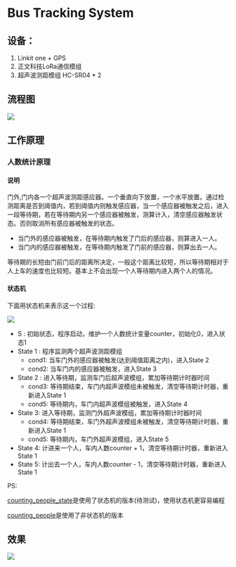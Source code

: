 # Bus Tracking System

## 设备：

1. Linkit one + GPS
2. 正文科技LoRa通信模组
3. 超声波测距模组 HC-SR04 * 2

## 流程图

![](https://ws3.sinaimg.cn/large/6177e8b1jw1fbej484tnhj20x80sujv7.jpg)

## 工作原理

### 人数统计原理

#### 说明

门外,门内各一个超声波测距感应器。一个垂直向下放置，一个水平放置。通过检测距离是否到阈值内，若到阈值内则触发感应器，当一个感应器被触发之后，进入一段等待期，若在等待期内另一个感应器被触发，测算计入，清空感应器触发状态。否则取消所有感应器被触发的状态。

* 当门外的感应器被触发，在等待期内触发了门后的感应器，则算进入一人。
* 当门内的感应器被触发，在等待期内触发了门前的感应器，则算出去一人。

等待期的长短由门前门后的距离所决定，一般这个距离比较短，所以等待期相对于人上车的速度也比较短。基本上不会出现一个人等待期内进入两个人的情况。

#### 状态机

下面用状态机来表示这一个过程:

![](https://ws2.sinaimg.cn/large/6177e8b1jw1fbejmzfq6lj21720mijtq.jpg)

* S : 初始状态，程序启动，维护一个人数统计变量counter，初始化0，进入状态1
* State 1 : 程序监测两个超声波测距模组
  * cond1: 当车门外的感应器被触发(达到阈值距离之内)，进入State 2
  * cond2: 当车门内的感应器被触发，进入State 3
* State 2 : 进入等待期，监测车门后超声波模组，累加等待期计时器时间
  * cond3: 等待期结束，车门内超声波模组未被触发，清空等待期计时器，重新进入State 1
  * cond5: 等待期内，车门内超声波模组被触发，进入State 4 
* State 3: 进入等待期，监测门外超声波模组，累加等待期计时器时间
  * cond4: 等待期结束，车门外超声波模组未被触发，清空等待期计时器，重新进入State 1
  * cond5: 等待期内，车门外超声波模组，进入State 5
* State 4: 计进来一个人，车内人数counter + 1，清空等待期计时器，重新进入State 1
* State 5: 计出去一个人，车内人数counter - 1，清空等待期计时器，重新进入State 1

PS:

[counting_people_state](https://github.com/Kinpzz/Bus-Tracking/tree/master/counting_people_state)是使用了状态机的版本(待测试)，使用状态机更容易编程

[counting_people](https://github.com/Kinpzz/Bus-Tracking/tree/master/counting_people)是使用了非状态机的版本

## 效果

![](https://ws1.sinaimg.cn/large/6177e8b1jw1fbejz9ycxhj21hs0nstcj.jpg)